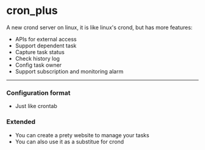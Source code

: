 cron_plus
===============

A new crond server on linux, it is like linux's crond, but has more features:
- APIs for external access
- Support dependent task
- Capture task status
- Check history log
- Config task owner
- Support subscription and monitoring alarm

------
### Configuration format
- Just like crontab

### Extended
- You can create a prety website to manage your tasks
- You can also use it as a substitue for crond
